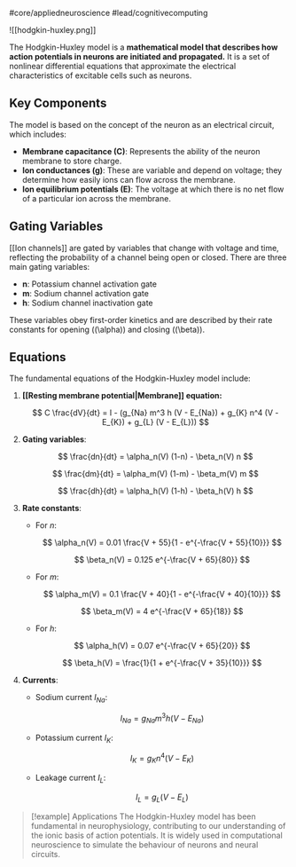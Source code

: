 #core/appliedneuroscience #lead/cognitivecomputing

![[hodgkin-huxley.png]]

The Hodgkin-Huxley model is a **mathematical model that describes how action potentials in neurons are initiated and propagated.** It is a set of nonlinear differential equations that approximate the electrical characteristics of excitable cells such as neurons.

## Key Components

The model is based on the concept of the neuron as an electrical circuit, which includes:

- **Membrane capacitance (C)**: Represents the ability of the neuron membrane to store charge.
- **Ion conductances (g)**: These are variable and depend on voltage; they determine how easily ions can flow across the membrane.
- **Ion equilibrium potentials (E)**: The voltage at which there is no net flow of a particular ion across the membrane.

## Gating Variables

[[Ion channels]] are gated by variables that change with voltage and time, reflecting the probability of a channel being open or closed. There are three main gating variables:

- **n**: Potassium channel activation gate
- **m**: Sodium channel activation gate
- **h**: Sodium channel inactivation gate

These variables obey first-order kinetics and are described by their rate constants for opening (\(\alpha\)) and closing (\(\beta\)).

## Equations

The fundamental equations of the Hodgkin-Huxley model include:

1. **[[Resting membrane potential|Membrane]] equation:**

   $$ C \frac{dV}{dt} = I - (g_{Na} m^3 h (V - E_{Na}) + g_{K} n^4 (V - E_{K}) + g_{L} (V - E_{L})) $$

2. **Gating variables**:

   $$ \frac{dn}{dt} = \alpha_n(V) (1-n) - \beta_n(V) n $$

   $$ \frac{dm}{dt} = \alpha_m(V) (1-m) - \beta_m(V) m $$

   $$ \frac{dh}{dt} = \alpha_h(V) (1-h) - \beta_h(V) h $$

3. **Rate constants**:
   - For $n$:

     $$ \alpha_n(V) = 0.01 \frac{V + 55}{1 - e^{-\frac{V + 55}{10}}} $$

     $$ \beta_n(V) = 0.125 e^{-\frac{V + 65}{80}} $$

   - For $m$:

     $$ \alpha_m(V) = 0.1 \frac{V + 40}{1 - e^{-\frac{V + 40}{10}}} $$

     $$ \beta_m(V) = 4 e^{-\frac{V + 65}{18}} $$

   - For $h$:

     $$ \alpha_h(V) = 0.07 e^{-\frac{V + 65}{20}} $$

     $$ \beta_h(V) = \frac{1}{1 + e^{-\frac{V + 35}{10}}} $$

4. **Currents**:
   - Sodium current $I_{Na}$:

     $$ I_{Na} = g_{Na} m^3 h (V - E_{Na}) $$

   - Potassium current $I_{K}$:

     $$ I_{K} = g_{K} n^4 (V - E_{K}) $$

   - Leakage current $I_{L}$:

     $$ I_{L} = g_{L} (V - E_{L}) $$


> [!example] Applications
> The Hodgkin-Huxley model has been fundamental in neurophysiology, contributing to our understanding of the ionic basis of action potentials. It is widely used in computational neuroscience to simulate the behaviour of neurons and neural circuits.
